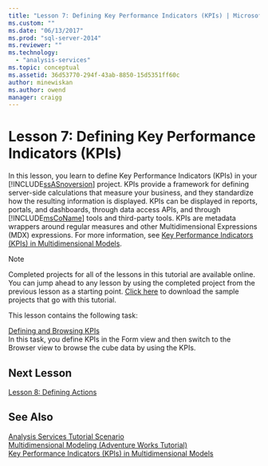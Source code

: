 ```yaml
---
title: "Lesson 7: Defining Key Performance Indicators (KPIs) | Microsoft Docs"
ms.custom: ""
ms.date: "06/13/2017"
ms.prod: "sql-server-2014"
ms.reviewer: ""
ms.technology: 
  - "analysis-services"
ms.topic: conceptual
ms.assetid: 36d53770-294f-43ab-8850-15d5351ff60c
author: minewiskan
ms.author: owend
manager: craigg
---
```

# Lesson 7: Defining Key Performance Indicators (KPIs)
  In this lesson, you learn to define Key Performance Indicators (KPIs) in your [!INCLUDE[ssASnoversion](../includes/ssasnoversion-md.md)] project. KPIs provide a framework for defining server-side calculations that measure your business, and they standardize how the resulting information is displayed. KPIs can be displayed in reports, portals, and dashboards, through data access APIs, and through [!INCLUDE[msCoName](../includes/msconame-md.md)] tools and third-party tools. KPIs are metadata wrappers around regular measures and other Multidimensional Expressions (MDX) expressions. For more information, see [Key Performance Indicators &#40;KPIs&#41; in Multidimensional Models](multidimensional-models/key-performance-indicators-kpis-in-multidimensional-models.md).  
  
> [!NOTE]  
>  Completed projects for all of the lessons in this tutorial are available online. You can jump ahead to any lesson by using the completed project from the previous lesson as a starting point. [Click here](https://go.microsoft.com/fwlink/?LinkID=221866) to download the sample projects that go with this tutorial.  
  
 This lesson contains the following task:  
  
 [Defining and Browsing KPIs](lesson-7-1-defining-and-browsing-kpis.md)  
 In this task, you define KPIs in the Form view and then switch to the Browser view to browse the cube data by using the KPIs.  
  
## Next Lesson  
 [Lesson 8: Defining Actions](lesson-8-defining-actions.md)  
  
## See Also  
 [Analysis Services Tutorial Scenario](analysis-services-tutorial-scenario.md)   
 [Multidimensional Modeling &#40;Adventure Works Tutorial&#41;](multidimensional-modeling-adventure-works-tutorial.md)   
 [Key Performance Indicators &#40;KPIs&#41; in Multidimensional Models](multidimensional-models/key-performance-indicators-kpis-in-multidimensional-models.md)  
  
  
